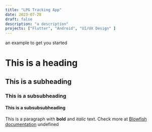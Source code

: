 ```yaml
---
title: "LPG Tracking App"
date: 2023-07-28
draft: false
description: "a description"
projects: ["Flutter", "Android", "UI/UX Design" ]
---
```

 an example to get you started
# This is a heading
## This is a subheading
### This is a subsubheading
#### This is a subsubsubheading
This is a paragraph with **bold** and *italic* text.
Check more at [Blowfish documentation](https://blowfish.page/)
undefined